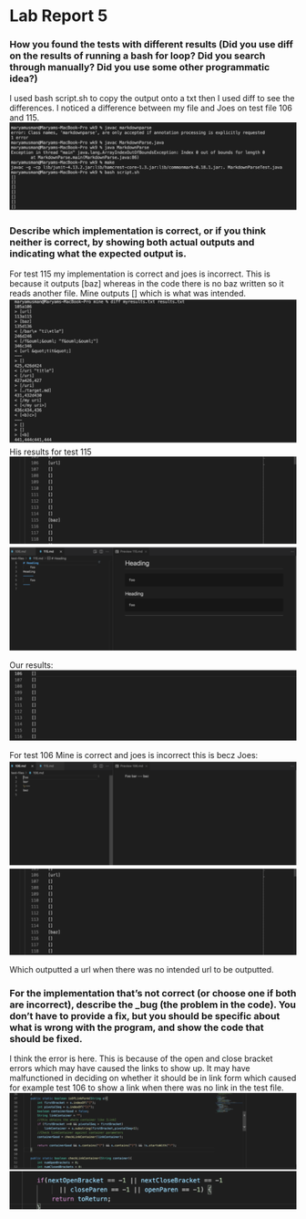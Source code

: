 # Lab Report 5
### How you found the tests with different results (Did you use diff on the results of running a bash for loop? Did you search through manually? Did you use some other programmatic idea?)


I used bash script.sh to copy the output onto a txt then I used diff to see the differences. I noticed a difference between my file and Joes on test file 106 and 115. 
![q1](sc1.png)

### Describe which implementation is correct, or if you think neither is correct, by showing both actual outputs and indicating what the expected output is.



For test 115 my implementation is correct and joes is incorrect. This is because it outputs [baz] whereas in the code there is no baz written so it reads another file. Mine outputs [] which is what was intended. 
![q2](sc2.png)
His results for test 115 
![q2](sc3.png)

Our results: 
![q2](sc4.png)

For test 106 
Mine is correct and joes is incorrect this is becz 
Joes: 
![q2](sc5.png)

Which outputted a url when there was no intended url to be outputted. 

### For the implementation that’s not correct (or choose one if both are incorrect), describe the _bug (the problem in the code). You don’t have to provide a fix, but you should be specific about what is wrong with the program, and show the code that should be fixed.



I think the error is here. This is because of the open and close bracket errors which may have caused the links to show up. It may have malfunctioned in deciding on whether it should be in link form which caused for example test 106 to show a link when there was no link in the test file.  
![q3](sc6.png)
![q3](sc7.png)